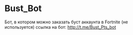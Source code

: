 # Bust_Bot
Бот, в котором можно заказать буст аккаунта в Fortnite (не используется)
ссылка на бот: http://t.me/Bust_Pts_bot
